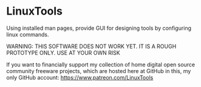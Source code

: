 # LinuxTools
Using installed man pages, provide GUI for designing tools by configuring linux commands.

WARNING:
  THIS SOFTWARE DOES NOT WORK YET.
  IT IS A ROUGH PROTOTYPE ONLY.
  USE AT YOUR OWN RISK
  
If you want to financially support my collection of home digital open source community freeware projects, 
which are hosted here at GitHub in this, my only GitHub account:
https://www.patreon.com/LinuxTools
